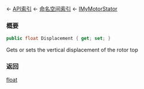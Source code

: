 ← [API索引](Api-Index) ← [命名空间索引](Namespace-Index) ← [IMyMotorStator](Sandbox.ModAPI.Ingame.IMyMotorStator)

### 概要

```csharp
public float Displacement { get; set; }
```

Gets or sets the vertical displacement of the rotor top

### 返回

[float](https://docs.microsoft.com/en-us/dotnet/api/System.Single?view=netframework-4.6)

